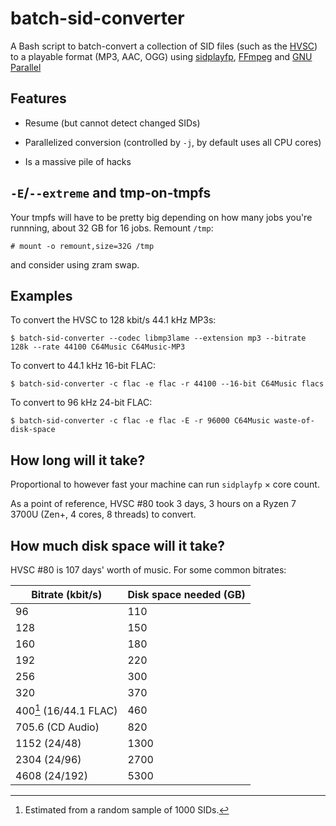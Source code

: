 # batch-sid-converter

A Bash script to batch-convert a collection of SID files (such as the
[HVSC](https://hvsc.de)) to a playable format (MP3, AAC, OGG) using
[sidplayfp](https://github.com/libsidplayfp/sidplayfp),
[FFmpeg](https://ffmpeg.org/) and
[GNU Parallel](https://www.gnu.org/software/parallel/)

## Features

* Resume (but cannot detect changed SIDs)

* Parallelized conversion (controlled by `-j`, by default uses all CPU cores)

* Is a massive pile of hacks

## `-E`/`--extreme` and tmp-on-tmpfs

Your tmpfs will have to be pretty big depending on how many jobs
you're runnning, about 32 GB for 16 jobs. Remount `/tmp`:

```console
# mount -o remount,size=32G /tmp
```

and consider using zram swap.

## Examples

To convert the HVSC to 128 kbit/s 44.1 kHz MP3s:

```console
$ batch-sid-converter --codec libmp3lame --extension mp3 --bitrate 128k --rate 44100 C64Music C64Music-MP3
```

To convert to 44.1 kHz 16-bit FLAC:

```console
$ batch-sid-converter -c flac -e flac -r 44100 --16-bit C64Music flacs
```

To convert to 96 kHz 24-bit FLAC:

```console
$ batch-sid-converter -c flac -e flac -E -r 96000 C64Music waste-of-disk-space
```

## How long will it take?

Proportional to however fast your machine can run `sidplayfp` × core count.

As a point of reference, HVSC #80 took 3 days, 3 hours on a
Ryzen 7 3700U (Zen+, 4 cores, 8 threads) to convert.

## How much disk space will it take?

HVSC #80 is 107 days' worth of music. For some common bitrates:

| **Bitrate (kbit/s)**    | **Disk space needed (GB)** |
|-------------------------|----------------------------|
| 96                      | 110                        |
| 128                     | 150                        |
| 160                     | 180                        |
| 192                     | 220                        |
| 256                     | 300                        |
| 320                     | 370                        |
| 400[^1] (16/44.1 FLAC)  | 460                        |
| 705.6 (CD Audio)        | 820                        |
| 1152 (24/48)            | 1300                       |
| 2304 (24/96)            | 2700                       |
| 4608 (24/192)           | 5300                       |

[^1]: Estimated from a random sample of 1000 SIDs.
